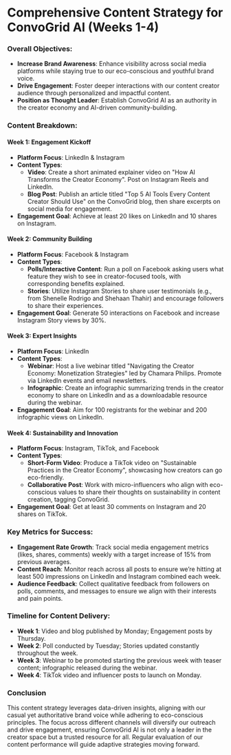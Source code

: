 # Comprehensive Content Strategy for ConvoGrid AI (Weeks 1-4)

### Overall Objectives:
- **Increase Brand Awareness**: Enhance visibility across social media platforms while staying true to our eco-conscious and youthful brand voice.
- **Drive Engagement**: Foster deeper interactions with our content creator audience through personalized and impactful content.
- **Position as Thought Leader**: Establish ConvoGrid AI as an authority in the creator economy and AI-driven community-building.

### Content Breakdown:

#### **Week 1: Engagement Kickoff**
- **Platform Focus**: LinkedIn & Instagram
- **Content Types**:
  - **Video**: Create a short animated explainer video on "How AI Transforms the Creator Economy". Post on Instagram Reels and LinkedIn.
  - **Blog Post**: Publish an article titled "Top 5 AI Tools Every Content Creator Should Use" on the ConvoGrid blog, then share excerpts on social media for engagement.
- **Engagement Goal**: Achieve at least 20 likes on LinkedIn and 10 shares on Instagram.

#### **Week 2: Community Building**
- **Platform Focus**: Facebook & Instagram
- **Content Types**:
  - **Polls/Interactive Content**: Run a poll on Facebook asking users what feature they wish to see in creator-focused tools, with corresponding benefits explained.
  - **Stories**: Utilize Instagram Stories to share user testimonials (e.g., from Shenelle Rodrigo and Shehaan Thahir) and encourage followers to share their experiences.
- **Engagement Goal**: Generate 50 interactions on Facebook and increase Instagram Story views by 30%.

#### **Week 3: Expert Insights**
- **Platform Focus**: LinkedIn
- **Content Types**:
  - **Webinar**: Host a live webinar titled "Navigating the Creator Economy: Monetization Strategies" led by Chamara Philips. Promote via LinkedIn events and email newsletters.
  - **Infographic**: Create an infographic summarizing trends in the creator economy to share on LinkedIn and as a downloadable resource during the webinar.
- **Engagement Goal**: Aim for 100 registrants for the webinar and 200 infographic views on LinkedIn.

#### **Week 4: Sustainability and Innovation**
- **Platform Focus**: Instagram, TikTok, and Facebook
- **Content Types**:
  - **Short-Form Video**: Produce a TikTok video on "Sustainable Practices in the Creator Economy", showcasing how creators can go eco-friendly.
  - **Collaborative Post**: Work with micro-influencers who align with eco-conscious values to share their thoughts on sustainability in content creation, tagging ConvoGrid.
- **Engagement Goal**: Get at least 30 comments on Instagram and 20 shares on TikTok.

### Key Metrics for Success:
- **Engagement Rate Growth**: Track social media engagement metrics (likes, shares, comments) weekly with a target increase of 15% from previous averages.
- **Content Reach**: Monitor reach across all posts to ensure we’re hitting at least 500 impressions on LinkedIn and Instagram combined each week.
- **Audience Feedback**: Collect qualitative feedback from followers on polls, comments, and messages to ensure we align with their interests and pain points.

### Timeline for Content Delivery:
- **Week 1**: Video and blog published by Monday; Engagement posts by Thursday.
- **Week 2**: Poll conducted by Tuesday; Stories updated constantly throughout the week.
- **Week 3**: Webinar to be promoted starting the previous week with teaser content; infographic released during the webinar.
- **Week 4**: TikTok video and influencer posts to launch on Monday.

### Conclusion
This content strategy leverages data-driven insights, aligning with our casual yet authoritative brand voice while adhering to eco-conscious principles. The focus across different channels will diversify our outreach and drive engagement, ensuring ConvoGrid AI is not only a leader in the creator space but a trusted resource for all. Regular evaluation of our content performance will guide adaptive strategies moving forward.